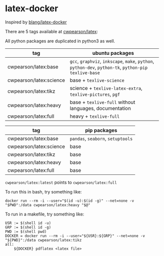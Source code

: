 # latex-docker

Inspired by [blang/latex-docker](https://github.com/blang/latex-docker)

There are 5 tags available at [cwpearson/latex](https://hub.docker.com/r/cwpearson/latex/):

All python packages are duplicated in python3 as well.

| tag | ubuntu packages |
| -- | -- |
| cwpearson/latex:base    | `gcc`, `graphviz`, `inkscape`, `make`, `python`, `python-dev`,  `python-tk`, `python-pip` `texlive-base` |
| cwpearson/latex:science | base + `texlive-science` |
| cwpearson/latex:tikz    | science + `texlive-latex-extra`, `texlive-pictures`, `pgf` |
| cwpearson/latex:heavy   | base + `texlive-full` without languages, documentation |
| cwpearson/latex:full    | heavy + `texlive-full` |

| tag | pip packages |
| -- | -- |
| cwpearson/latex:base    | `pandas`, `seaborn`, `setuptools` |
| cwpearson/latex:science | base |
| cwpearson/latex:tikz    | base |
| cwpearson/latex:heavy   | base |
| cwpearson/latex:full    | base |

`cwpearson/latex:latest` points to `cwpearson/latex:full`

To run this in bash, try something like:

    docker run --rm -i --user="$(id -u):$(id -g)" --net=none -v "$PWD":/data cwpearson/latex:heavy "$@"

To run in a makefile, try something like:

    USR := $(shell id -u)
    GRP := $(shell id -g)
    PWD := $(shell pwd)
    DOCKER = docker run --rm -i --user="${USR}:${GRP}" --net=none -v "${PWD}":/data cwpearson/latex:tikz
    all:
	    ${DOCKER} pdflatex <latex file>